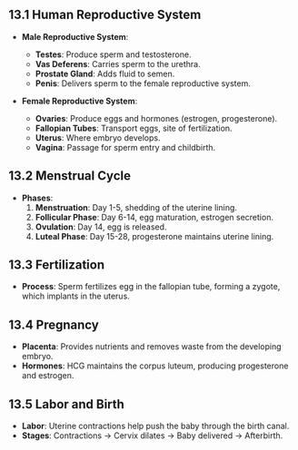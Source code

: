 ## 13.1 Human Reproductive System
- **Male Reproductive System**:
  - **Testes**: Produce sperm and testosterone.
  - **Vas Deferens**: Carries sperm to the urethra.
  - **Prostate Gland**: Adds fluid to semen.
  - **Penis**: Delivers sperm to the female reproductive system.

- **Female Reproductive System**:
  - **Ovaries**: Produce eggs and hormones (estrogen, progesterone).
  - **Fallopian Tubes**: Transport eggs, site of fertilization.
  - **Uterus**: Where embryo develops.
  - **Vagina**: Passage for sperm entry and childbirth.

## 13.2 Menstrual Cycle
- **Phases**:
  1. **Menstruation**: Day 1-5, shedding of the uterine lining.
  2. **Follicular Phase**: Day 6-14, egg maturation, estrogen secretion.
  3. **Ovulation**: Day 14, egg is released.
  4. **Luteal Phase**: Day 15-28, progesterone maintains uterine lining.

## 13.3 Fertilization
- **Process**: Sperm fertilizes egg in the fallopian tube, forming a zygote, which implants in the uterus.

## 13.4 Pregnancy
- **Placenta**: Provides nutrients and removes waste from the developing embryo.
- **Hormones**: HCG maintains the corpus luteum, producing progesterone and estrogen.

## 13.5 Labor and Birth
- **Labor**: Uterine contractions help push the baby through the birth canal.
- **Stages**: Contractions → Cervix dilates → Baby delivered → Afterbirth.

